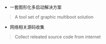 - 一套图形化多启动解决方案
> A tool set of graphic multiboot solution

- 网络相关源码收集
> Collect releated source code from internet